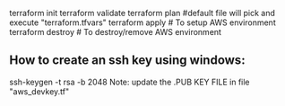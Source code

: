terraform init
terraform validate
terraform plan			#default file will pick and execute "terraform.tfvars"
terraform apply      # To setup AWS environment
terraform destroy    # To destroy/remove AWS environment


How to create an ssh key using windows:
--------------------------------------
ssh-keygen -t rsa -b 2048
Note: update the .PUB KEY FILE in file "aws_devkey.tf"
